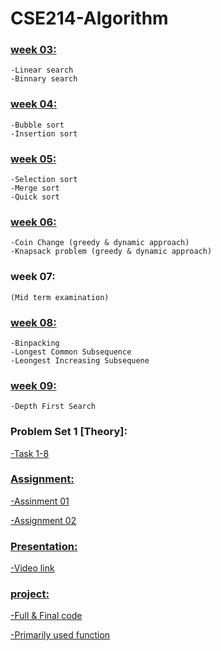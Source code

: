 # CSE214-Algorithm 
          
          
### [week 03:](https://github.com/khasrul-alam/Algorithm-Lab/tree/master/week%2003)

    -Linear search
    -Binnary search
    
### [week 04:](https://github.com/khasrul-alam/Algorithm-Lab/tree/master/week%2004)
    
    -Bubble sort
    -Insertion sort
   
### [week 05:](https://github.com/khasrul-alam/Algorithm-Lab/tree/master/week%2005)
 
    -Selection sort
    -Merge sort
    -Quick sort
   
### [week 06:](https://github.com/khasrul-alam/Algorithm-Lab/tree/master/week%2006)
 
    -Coin Change (greedy & dynamic approach)
    -Knapsack problem (greedy & dynamic approach)
    
### week 07:
    
    (Mid term examination)
    
### [week 08:](https://github.com/khasrul-alam/Algorithm-Lab/tree/master/week%2008)

    -Binpacking
    -Longest Common Subsequence
    -Leongest Increasing Subsequene

### [week 09:](https://github.com/khasrul-alam/Algorithm-Lab/tree/master/week%2009)

    -Depth First Search 

### Problem Set 1 [Theory]:

[-Task 1-8](https://github.com/khasrul-alam/Algorithm-Lab/tree/master/Problem%20Set%201%20%5BTheory%5D)
    
### [Assignment:](https://github.com/khasrul-alam/Algorithm-Lab/tree/master/Assignment)

[   -Assinment 01](https://github.com/khasrul-alam/Algorithm-Lab/blob/master/Assignment/CSE214-O14-191-15-12180-Assignment-01.pdf.pdf)

[   -Assignment 02](https://github.com/khasrul-alam/Algorithm-Lab/blob/master/Assignment/CSE214-O14-191-15-12180-Assignment-02.pdf)
    
   
### [Presentation:](https://github.com/khasrul-alam/Algorithm-Lab/tree/master/presentation)
                
[   -Video link](https://drive.google.com/file/d/1UGCpxk2oPXzzJpskPioiWHflSOh9UFb8/view?usp=sharing)


### [project:](https://github.com/khasrul-alam/Algorithm-Lab/tree/master/Project)
          
[   -Full & Final code](https://github.com/khasrul-alam/Algorithm-Lab/blob/master/Project/staticalToolBox4.0.cpp)

[   -Primarily used function](https://github.com/khasrul-alam/Algorithm-Lab/tree/master/Project)
     
     

